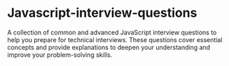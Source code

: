 # Javascript-interview-questions
 A collection of common and advanced JavaScript interview questions to help you prepare for technical interviews. These questions cover essential concepts and provide explanations to deepen your understanding and improve your problem-solving skills.
